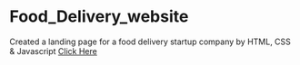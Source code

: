 # Food_Delivery_website
Created a landing page for a food delivery startup company by HTML, CSS & Javascript
[Click Here](https://sajalbhaskar.github.io/Food_Delivery_website/)
